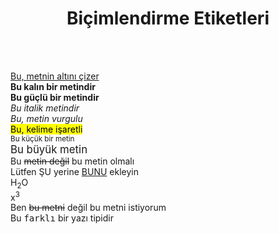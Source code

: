<html>
<head>
<title>Şablon</title>
</head>
<body>

<h1 align="center";>Biçimlendirme Etiketleri</h1>
<br></br>
<p>
<u>Bu, metnin altını çizer</u></br>
<b>Bu kalın bir metindir</b></br>
<strong>Bu güçlü bir metindir</strong></br>
<i>Bu italik metindir</i></br>
<em>Bu, metin vurgulu</em></br>
<mark>Bu, kelime işaretli</mark></br>
<small>Bu küçük bir metin</small></br>
<big>Bu büyük metin</big></br>
Bu <del>metin değil</del> bu metin olmalı</br>
Lütfen ŞU yerine <ins>BUNU</ins> ekleyin</br>
H<sub>2</sub>O</br>
x<sup>3</sup></br>
Ben <strike>bu metni</strike> değil bu metni istiyorum</br>
Bu <tt>farklı</tt> bir yazı tipidir</br>




</p>

</body>
</html>

